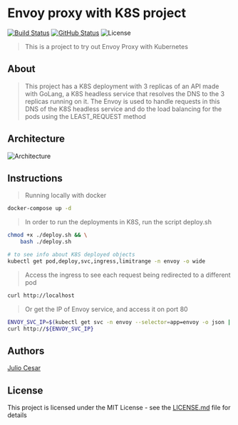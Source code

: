 # Envoy proxy with K8S project

[![Build Status](https://travis-ci.com/juliocesarscheidt/envoy-proxy-k8s-project.svg)](https://travis-ci.com/juliocesarscheidt/envoy-proxy-k8s-project)
[![GitHub Status](https://badgen.net/github/status/juliocesarscheidt/envoy-proxy-k8s-project)](https://github.com/juliocesarscheidt/envoy-proxy-k8s-project)
![License](https://badgen.net/badge/license/MIT/blue)

> This is a project to try out Envoy Proxy with Kubernetes

## About

> This project has a K8S deployment with 3 replicas of an API made with GoLang, a K8S headless service that resolves the DNS to the 3 replicas running on it.
> The Envoy is used to handle requests in this DNS of the K8S headless service and do the load balancing for the pods using the LEAST_REQUEST method

## Architecture

![Architecture](./images/envoy.png)

## Instructions

> Running locally with docker

```bash
docker-compose up -d
```

> In order to run the deployments in K8S, run the script deploy.sh

```bash
chmod +x ./deploy.sh && \
    bash ./deploy.sh

# to see info about K8S deployed objects
kubectl get pod,deploy,svc,ingress,limitrange -n envoy -o wide
```

> Access the ingress to see each request being redirected to a different pod

```bash
curl http://localhost
```

> Or get the IP of Envoy service, and access it on port 80

```bash
ENVOY_SVC_IP=$(kubectl get svc -n envoy --selector=app=envoy -o json | jq -r '.items[].spec.clusterIP')
curl http://${ENVOY_SVC_IP}
```

## Authors

[Julio Cesar](https://github.com/juliocesarscheidt)

## License

This project is licensed under the MIT License - see the [LICENSE.md](LICENSE.md) file for details
